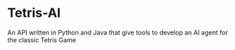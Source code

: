 # Tetris-AI
An API written in Python and Java that give tools to develop an AI agent for the classic Tetris Game
